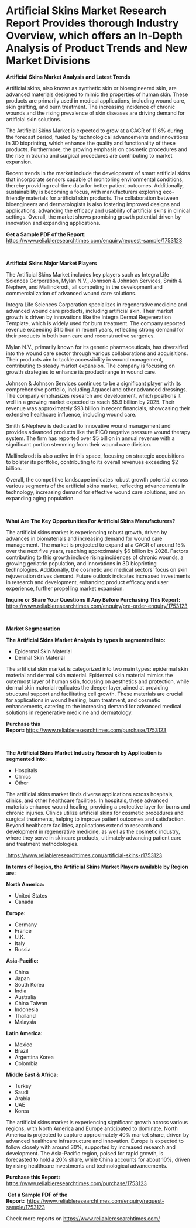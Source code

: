 <p><h1>Artificial Skins Market Research Report Provides thorough Industry Overview, which offers an In-Depth Analysis of Product Trends and New Market Divisions</h1></p><p><strong>Artificial Skins Market Analysis and Latest Trends</strong></p>
<p><p>Artificial skins, also known as synthetic skin or bioengineered skin, are advanced materials designed to mimic the properties of human skin. These products are primarily used in medical applications, including wound care, skin grafting, and burn treatment. The increasing incidence of chronic wounds and the rising prevalence of skin diseases are driving demand for artificial skin solutions. </p><p>The Artificial Skins Market is expected to grow at a CAGR of 11.6% during the forecast period, fueled by technological advancements and innovations in 3D bioprinting, which enhance the quality and functionality of these products. Furthermore, the growing emphasis on cosmetic procedures and the rise in trauma and surgical procedures are contributing to market expansion. </p><p>Recent trends in the market include the development of smart artificial skins that incorporate sensors capable of monitoring environmental conditions, thereby providing real-time data for better patient outcomes. Additionally, sustainability is becoming a focus, with manufacturers exploring eco-friendly materials for artificial skin products. The collaboration between bioengineers and dermatologists is also fostering improved designs and applications, advancing the efficacy and usability of artificial skins in clinical settings. Overall, the market shows promising growth potential driven by innovation and expanding applications.</p></p>
<p><strong>Get a Sample PDF of the Report:&nbsp;</strong> <a href="https://www.reliableresearchtimes.com/enquiry/request-sample/1753123?utm_campaign=2644&utm_medium=2&utm_source=Github&utm_content=ia&utm_term=04032025&utm_id=artificial-skins">https://www.reliableresearchtimes.com/enquiry/request-sample/1753123</a></p>
<p>&nbsp;</p>
<p><strong>Artificial Skins Major Market Players</strong></p>
<p><p>The Artificial Skins Market includes key players such as Integra Life Sciences Corporation, Mylan N.V., Johnson & Johnson Services, Smith & Nephew, and Mallinckrodt, all competing in the development and commercialization of advanced wound care solutions.</p><p>Integra Life Sciences Corporation specializes in regenerative medicine and advanced wound care products, including artificial skin. Their market growth is driven by innovations like the Integra Dermal Regeneration Template, which is widely used for burn treatment. The company reported revenue exceeding $1 billion in recent years, reflecting strong demand for their products in both burn care and reconstructive surgeries.</p><p>Mylan N.V., primarily known for its generic pharmaceuticals, has diversified into the wound care sector through various collaborations and acquisitions. Their products aim to tackle accessibility in wound management, contributing to steady market expansion. The company is focusing on growth strategies to enhance its product range in wound care.</p><p>Johnson & Johnson Services continues to be a significant player with its comprehensive portfolio, including Aquacel and other advanced dressings. The company emphasizes research and development, which positions it well in a growing market expected to reach $5.9 billion by 2025. Their revenue was approximately $93 billion in recent financials, showcasing their extensive healthcare influence, including wound care.</p><p>Smith & Nephew is dedicated to innovative wound management and provides advanced products like the PICO negative pressure wound therapy system. The firm has reported over $5 billion in annual revenue with a significant portion stemming from their wound care division.</p><p>Mallinckrodt is also active in this space, focusing on strategic acquisitions to bolster its portfolio, contributing to its overall revenues exceeding $2 billion.</p><p>Overall, the competitive landscape indicates robust growth potential across various segments of the artificial skins market, reflecting advancements in technology, increasing demand for effective wound care solutions, and an expanding aging population.</p></p>
<p>&nbsp;</p>
<p><strong>What Are The Key Opportunities For Artificial Skins Manufacturers?</strong></p>
<p><p>The artificial skins market is experiencing robust growth, driven by advances in biomaterials and increasing demand for wound care management. The market is projected to expand at a CAGR of around 15% over the next five years, reaching approximately $6 billion by 2028. Factors contributing to this growth include rising incidences of chronic wounds, a growing geriatric population, and innovations in 3D bioprinting technologies. Additionally, the cosmetic and medical sectors’ focus on skin rejuvenation drives demand. Future outlook indicates increased investments in research and development, enhancing product efficacy and user experience, further propelling market expansion.</p></p>
<p><strong>Inquire or Share Your Questions If Any Before Purchasing This Report:</strong> <a href="https://www.reliableresearchtimes.com/enquiry/pre-order-enquiry/1753123?utm_campaign=2644&utm_medium=2&utm_source=Github&utm_content=ia&utm_term=04032025&utm_id=artificial-skins">https://www.reliableresearchtimes.com/enquiry/pre-order-enquiry/1753123</a></p>
<p>&nbsp;</p>
<p><strong>Market Segmentation</strong></p>
<p><strong>The Artificial Skins Market Analysis by types is segmented into:</strong></p>
<p><ul><li>Epidermal Skin Material</li><li>Dermal Skin Material</li></ul></p>
<p><p>The artificial skin market is categorized into two main types: epidermal skin material and dermal skin material. Epidermal skin material mimics the outermost layer of human skin, focusing on aesthetics and protection, while dermal skin material replicates the deeper layer, aimed at providing structural support and facilitating cell growth. These materials are crucial for applications in wound healing, burn treatment, and cosmetic enhancements, catering to the increasing demand for advanced medical solutions in regenerative medicine and dermatology.</p></p>
<p><strong>Purchase this Report:&nbsp;</strong><a href="https://www.reliableresearchtimes.com/purchase/1753123?utm_campaign=2644&utm_medium=2&utm_source=Github&utm_content=ia&utm_term=04032025&utm_id=artificial-skins">https://www.reliableresearchtimes.com/purchase/1753123</a></p>
<p>&nbsp;</p>
<p><strong>The Artificial Skins Market Industry Research by Application is segmented into:</strong></p>
<p><ul><li>Hospitals</li><li>Clinics</li><li>Other</li></ul></p>
<p><p>The artificial skins market finds diverse applications across hospitals, clinics, and other healthcare facilities. In hospitals, these advanced materials enhance wound healing, providing a protective layer for burns and chronic injuries. Clinics utilize artificial skins for cosmetic procedures and surgical treatments, helping to improve patient outcomes and satisfaction. Beyond healthcare facilities, applications extend to research and development in regenerative medicine, as well as the cosmetic industry, where they serve in skincare products, ultimately advancing patient care and treatment methodologies.</p></p>
<p><a href="https://www.reliableresearchtimes.com/artificial-skins-r1753123?utm_campaign=2644&utm_medium=2&utm_source=Github&utm_content=ia&utm_term=04032025&utm_id=artificial-skins">&nbsp;https://www.reliableresearchtimes.com/artificial-skins-r1753123</a></p>
<p><strong>In terms of Region, the Artificial Skins Market Players available by Region are:</strong></p>
<p>
    <p> <strong> North America: </strong>
        <ul>
            <li>United States</li>
            <li>Canada</li>
        </ul>
        </p> 
    <p> <strong> Europe: </strong>
        <ul>
            <li>Germany</li>
            <li>France</li>
            <li>U.K.</li>
            <li>Italy</li>
            <li>Russia</li>
        </ul>
        </p> 
    <p> <strong> Asia-Pacific: </strong>
        <ul>
            <li>China</li>
            <li>Japan</li>
            <li>South Korea</li>
            <li>India</li>
            <li>Australia</li>
            <li>China Taiwan</li>
            <li>Indonesia</li>
            <li>Thailand</li>
            <li>Malaysia</li>
        </ul>
        </p> 
    <p> <strong> Latin America: </strong>
        <ul>
            <li>Mexico</li>
            <li>Brazil</li>
            <li>Argentina Korea</li>
            <li>Colombia</li>
        </ul>
        </p> 
    <p> <strong> Middle East & Africa: </strong>
        <ul>
            <li>Turkey</li>
            <li>Saudi</li>
            <li>Arabia</li>
            <li>UAE</li>
            <li>Korea</li>
        </ul>
    </p>
    </p>
<p><p>The artificial skins market is experiencing significant growth across various regions, with North America and Europe anticipated to dominate. North America is projected to capture approximately 40% market share, driven by advanced healthcare infrastructure and innovation. Europe is expected to follow closely with around 30%, supported by increased research and development. The Asia-Pacific region, poised for rapid growth, is forecasted to hold a 20% share, while China accounts for about 10%, driven by rising healthcare investments and technological advancements.</p></p>
<p><strong>Purchase this Report: </strong><a href="https://www.reliableresearchtimes.com/purchase/1753123?utm_campaign=2644&utm_medium=2&utm_source=Github&utm_content=ia&utm_term=04032025&utm_id=artificial-skins">https://www.reliableresearchtimes.com/purchase/1753123</a></p>
<p>&nbsp;<strong>Get a Sample PDF of the Report:&nbsp;&nbsp;</strong><a href="https://www.reliableresearchtimes.com/enquiry/request-sample/1753123?utm_campaign=2644&utm_medium=2&utm_source=Github&utm_content=ia&utm_term=04032025&utm_id=artificial-skins">https://www.reliableresearchtimes.com/enquiry/request-sample/1753123</a></p>
<p><strong></strong></p>
<p>Check more reports on <a href="https://www.reliableresearchtimes.com/?utm_campaign=2644&utm_medium=2&utm_source=Github&utm_content=ia&utm_term=04032025&utm_id=artificial-skins">https://www.reliableresearchtimes.com/</a></p>